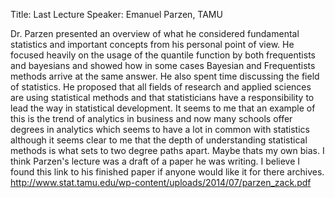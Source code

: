 Title:  Last Lecture
Speaker: Emanuel Parzen, TAMU

Dr. Parzen presented an overview of what he considered fundamental statistics and important concepts from his personal point of view.  He focused heavily on the usage of the quantile function by both frequentists and bayesians and showed how in some cases Bayesian and Frequentists methods arrive at the same answer. He also spent time discussing the field of statistics. He proposed that all fields of research and applied sciences are using statistical methods and that statisticians have a responsibility to lead the way in statistical development. It seems to me that an example of this is the trend of analytics in business and now many schools offer degrees in analytics which seems to have a lot in common with statistics although it seems clear to me that the depth of understanding statistical methods is what sets to two degree paths apart. Maybe thats my own bias. I think Parzen's lecture was a draft of a paper he was writing. I believe I found this link to his finished paper if anyone would like it for there archives. http://www.stat.tamu.edu/wp-content/uploads/2014/07/parzen_zack.pdf
